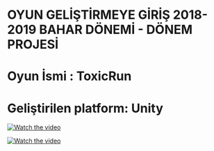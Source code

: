 # OYUN GELİŞTİRMEYE GİRİŞ 2018-2019 BAHAR DÖNEMİ - DÖNEM PROJESİ

# Oyun İsmi : ToxicRun

# Geliştirilen platform: Unity




[![Watch the video](https://i.imgur.com/vKb2F1B.png)](https://youtu.be/YTOupU2mcNo)


[![Watch the video](https://img.youtube.com/vi/YTOupU2mcNo/maxresdefault.jpg)](https://youtu.be/YTOupU2mcNo)
